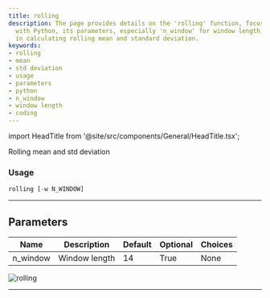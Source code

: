 ```yaml
---
title: rolling
description: The page provides details on the 'rolling' function, focusing on usage
  with Python, its parameters, especially 'n_window' for window length, and its role
  in calculating rolling mean and standard deviation.
keywords:
- rolling
- mean
- std deviation
- usage
- parameters
- python
- n_window
- window length
- coding
---
```


import HeadTitle from '@site/src/components/General/HeadTitle.tsx';

<HeadTitle title="rolling - Qa - Economy - Reference | OpenBB Terminal Docs" />

Rolling mean and std deviation

### Usage

```python
rolling [-w N_WINDOW]
```

---

## Parameters

| Name | Description | Default | Optional | Choices |
| ---- | ----------- | ------- | -------- | ------- |
| n_window | Window length | 14 | True | None |

![rolling](https://user-images.githubusercontent.com/46355364/154308175-bb244d55-a6e0-4d6e-80f4-b3937dcd8ed4.png)

---
